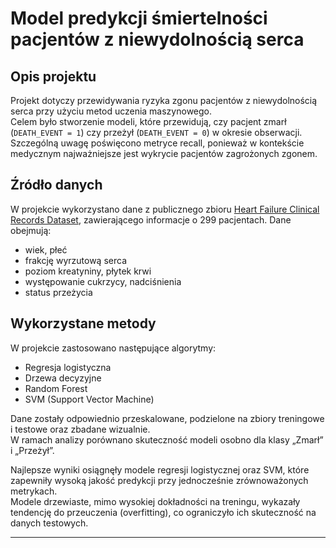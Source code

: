 # Model predykcji śmiertelności pacjentów z niewydolnością serca

## Opis projektu

Projekt dotyczy przewidywania ryzyka zgonu pacjentów z niewydolnością serca przy użyciu metod uczenia maszynowego.  
Celem było stworzenie modeli, które przewidują, czy pacjent zmarł (`DEATH_EVENT = 1`) czy przeżył (`DEATH_EVENT = 0`) w okresie obserwacji.  
Szczególną uwagę poświęcono metryce recall, ponieważ w kontekście medycznym najważniejsze jest wykrycie pacjentów zagrożonych zgonem.

## Źródło danych

W projekcie wykorzystano dane z publicznego zbioru [Heart Failure Clinical Records Dataset](https://www.kaggle.com/datasets/andrewmvd/heart-failure-clinical-data), zawierającego informacje o 299 pacjentach. Dane obejmują:

- wiek, płeć  
- frakcję wyrzutową serca  
- poziom kreatyniny, płytek krwi  
- występowanie cukrzycy, nadciśnienia  
- status przeżycia  

## Wykorzystane metody

W projekcie zastosowano następujące algorytmy:

- Regresja logistyczna  
- Drzewa decyzyjne  
- Random Forest  
- SVM (Support Vector Machine)

Dane zostały odpowiednio przeskalowane, podzielone na zbiory treningowe i testowe oraz zbadane wizualnie.  
W ramach analizy porównano skuteczność modeli osobno dla klasy „Zmarł” i „Przeżył”.



Najlepsze wyniki osiągnęły modele regresji logistycznej oraz SVM, które zapewniły wysoką jakość predykcji przy jednocześnie zrównoważonych metrykach.  
Modele drzewiaste, mimo wysokiej dokładności na treningu, wykazały tendencję do przeuczenia (overfitting), co ograniczyło ich skuteczność na danych testowych.

---
